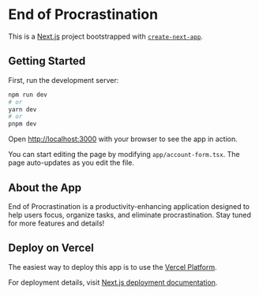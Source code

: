 # End of Procrastination

This is a [Next.js](https://nextjs.org) project bootstrapped with [
`create-next-app`](https://nextjs.org/docs/app/api-reference/cli/create-next-app).

## Getting Started

First, run the development server:

```bash
npm run dev
# or
yarn dev
# or
pnpm dev
```

Open [http://localhost:3000](http://localhost:3000) with your browser to see the app in action.

You can start editing the page by modifying `app/account-form.tsx`. The page auto-updates as you edit the file.

## About the App

End of Procrastination is a productivity-enhancing application designed to help users focus, organize tasks, and
eliminate procrastination. Stay tuned for more features and details!

## Deploy on Vercel

The easiest way to deploy this app is to use the [Vercel Platform](https://vercel.com).

For deployment details,
visit [Next.js deployment documentation](https://nextjs.org/docs/app/building-your-application/deploying).
